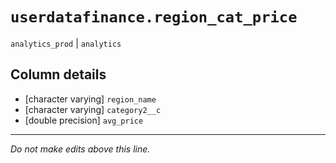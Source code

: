 # `userdatafinance.region_cat_price`
`analytics_prod` | `analytics`

## Column details
* [character varying] `region_name`
* [character varying] `category2__c`
* [double precision] `avg_price`

-------------------------------------------------------------------------------
*Do not make edits above this line.*

